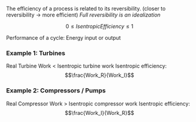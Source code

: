 The efficiency of a process is related to its reversibility. (closer to reversibility -> more efficient)
*Full reversibility is an idealization*

$$0 \le Isentropic Efficiency \le 1$$

Performance of a cycle: Energy input or output


### Example 1: Turbines
Real Turbine Work < Isentropic turbine work
Isentropic efficiency: $$\frac{Work_R}{Work_I}$$
### Example 2: Compressors / Pumps
Real Compressor Work > Isentropic compressor work
Isentropic efficiency: $$\frac{Work_I}{Work_R}$$